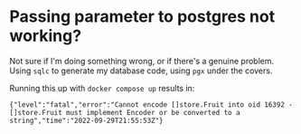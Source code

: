 # Passing parameter to postgres not working?

Not sure if I'm doing something wrong, or if there's a genuine problem. Using `sqlc` to generate my database code, using `pgx` under the covers.

Running this up with `docker compose up` results in:

`{"level":"fatal","error":"Cannot encode []store.Fruit into oid 16392 - []store.Fruit must implement Encoder or be converted to a string","time":"2022-09-29T21:55:53Z"}`
